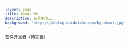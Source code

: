 ```yaml
---
layout: page
title: About Me
description: 记录生活……
background: 'http:/\/skblog.duiduiche.com/bg-about.jpg'
---
```


软件开发者（待完善）
